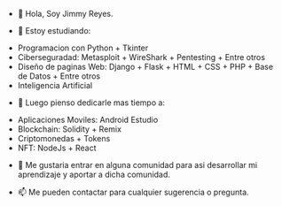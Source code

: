 - 👋 Hola, Soy Jimmy Reyes.

- 👀 Estoy estudiando: 
* Programacion con Python + Tkinter
* Ciberseguradad: Metasploit + WireShark + Pentesting + Entre otros
* Diseño de paginas Web: Django + Flask + HTML + CSS + PHP + Base de Datos + Entre otros
* Inteligencia Artificial

- 🌱 Luego pienso dedicarle mas tiempo a: 
* Aplicaciones Moviles: Android Estudio
* Blockchain: Solidity + Remix
* Criptomonedas + Tokens
* NFT: NodeJs + React


- 💞️ Me gustaria entrar en alguna comunidad para asi desarrollar mi aprendizaje y aportar a dicha comunidad.

- 📫 Me pueden contactar para cualquier sugerencia o pregunta.
